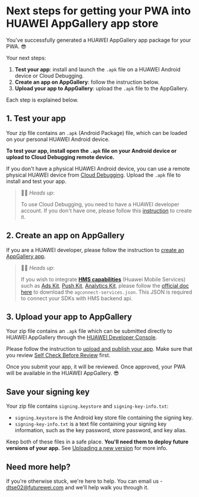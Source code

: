 # Next steps for getting your PWA into HUAWEI AppGallery app store
You've successfully generated a HUAWEI AppGallery app package for your PWA. 😎

Your next steps:
1. **Test your app**: install and launch the `.apk` file on a HUAWEI Android device or Cloud Debugging.
2. **Create an app on AppGallery**: follow the instruction below.
3. **Upload your app to AppGallery**: upload the `.apk` file to the AppGallery.

Each step is explained below.

## 1. Test your app

Your zip file contains an `.apk` (Android Package) file, which can be loaded on your personal HUAWEI Android device.

**To test your app, install open the `.apk` file on your Android device or upload to Cloud Debugging remote device.**

If you don't have a physical HUAWEI Android device, you can use a remote physical HUAWEI device from [Cloud Debugging](https://developer.huawei.com/consumer/en/agconnect/cloud-adjust/). Upload the `.apk` file to install and test your app.

> 💁‍♂️ *Heads up*: 
> 
> To use Cloud Debugging, you need to have a HUAWEI developer account. If you don't have one, please follow this [instruction](https://developer.huawei.com/consumer/en/doc/start/registration-and-verification-0000001053628148) to create it.

## 2. Create an app on AppGallery

If you are a HUAWEI developer, please follow the instruction to [create an AppGallery app](https://developer.huawei.com/consumer/en/doc/distribution/app/agc-create_app).

> 💁‍♂️ *Heads up*: 
> 
> If you wish to integrate **[HMS capabilities](https://developer.huawei.com/consumer/en/hms/)** (Huawei Mobile Services) such as [Ads Kit](https://developer.huawei.com/consumer/en/hms/huawei-adskit/), [Push Kit](https://developer.huawei.com/consumer/en/hms/huawei-pushkit/), [Analytics Kit](https://developer.huawei.com/consumer/en/hms/huawei-analyticskit/), please follow the [official doc here](https://developer.huawei.com/consumer/en/doc/development/AppGallery-connect-Guides/agc-get-started) to download the `agconnect-services.json`. This JSON is required to connect your SDKs with HMS backend api. 

## 3. Upload your app to AppGallery

Your zip file contains an `.apk` file which can be submitted directly to HUAWEI AppGallery through the [HUAWEI Developer Console](https://developer.huawei.com/consumer/en/service/josp/agc/index.html#/).

Please follow the instruction to [upload and publish your app](https://developer.huawei.com/consumer/en/doc/distribution/app/agc-release_app). Make sure that you review [Self Check Before Review](https://developer.huawei.com/consumer/en/doc/distribution/app/agc-auto_check) first.

Once you submit your app, it will be reviewed. Once approved, your PWA will be available in the HUAWEI AppGallery. 😎

## Save your signing key

Your zip file contains `signing.keystore` and `signing-key-info.txt`:

- `signing.keystore` is the Android key store file containing the signing key.
- `signing-key-info.txt` is a text file containing your signing key information, such as the key password, store password, and key alias.

Keep both of these files in a safe place. **You'll need them to deploy future versions of your app.** See [Uploading a new version](#uploading-a-new-version) for more info.

## Need more help?

If you're otherwise stuck, we're here to help. You can email us - [dtse02@futurewei.com](mailto:dtse02@futurewei.com) and we'll help walk you through it.